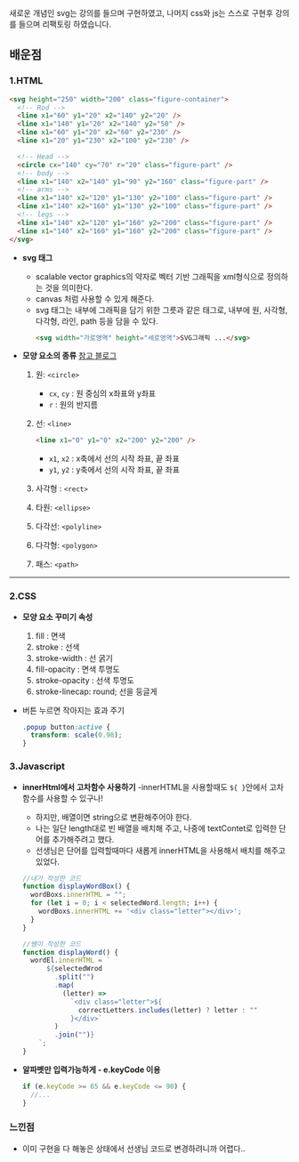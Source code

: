 새로운 개념인 svg는 강의를 들으며 구현하였고, 나머지 css와 js는 스스로 구현후 강의를 들으며 리팩토링 하였습니다.

## 배운점

### 1.HTML

```html
<svg height="250" width="200" class="figure-container">
  <!-- Rod -->
  <line x1="60" y1="20" x2="140" y2="20" />
  <line x1="140" y1="20" x2="140" y2="50" />
  <line x1="60" y1="20" x2="60" y2="230" />
  <line x1="20" y1="230" x2="100" y2="230" />

  <!-- Head -->
  <circle cx="140" cy="70" r="20" class="figure-part" />
  <!-- body -->
  <line x1="140" x2="140" y1="90" y2="160" class="figure-part" />
  <!-- arms -->
  <line x1="140" x2="120" y1="130" y2="100" class="figure-part" />
  <line x1="140" x2="160" y1="130" y2="100" class="figure-part" />
  <!-- legs -->
  <line x1="140" x2="120" y1="160" y2="200" class="figure-part" />
  <line x1="140" x2="160" y1="160" y2="200" class="figure-part" />
</svg>
```

- **svg 태그**
  - scalable vector graphics의 약자로 벡터 기반 그래픽을 xml형식으로 정의하는 것을 의미한다.
  - canvas 처럼 사용할 수 있게 해준다.
  - svg 태그는 내부에 그래픽을 담기 위한 그릇과 같은 태그로, 내부에 원, 사각형, 다각형, 라인, path 등을 담을 수 있다.
    ```html
    <svg width="가로영역" height="세로영역">SVG그래픽 ...</svg>
    ```
- **모양 요소의 종류**
  [참고 블로그](https://ossam5.tistory.com/112)

  1. 원: `<circle>`
     - `cx`, `cy` : 원 중심의 x좌표와 y좌표
     - `r` : 원의 반지름
  2. 선: `<line>`

     ```html
     <line x1="0" y1="0" x2="200" y2="200" />
     ```

     - `x1`, `x2` : x축에서 선의 시작 좌표, 끝 좌표
     - `y1`, `y2` : y축에서 선의 시작 좌표, 끝 좌표

  3. 사각형 : `<rect>`
  4. 타원: `<ellipse>`
  5. 다각선: `<polyline>`
  6. 다각형: `<polygon>`
  7. 패스: `<path>`

---

### 2.CSS

- **모양 요소 꾸미기 속성**

  1. fill : 면색
  2. stroke : 선색
  3. stroke-width : 선 굵기
  4. fill-opacity : 면색 투명도
  5. stroke-opacity : 선색 투명도
  6. stroke-linecap: round; 선을 둥글게

- 버튼 누르면 작아지는 효과 주기
  ```css
  .popup button:active {
    transform: scale(0.98);
  }
  ```

### 3.Javascript

- **innerHtml에서 고차함수 사용하기**
  -innerHTML을 사용할때도 `${ }`안에서 고차함수를 사용할 수 있구나!

  - 하지만, 배열이면 string으로 변환해주어야 한다.
  - 나는 일단 length대로 빈 배열을 배치해 주고, 나중에 textContet로 입력한 단어를 추가해주려고 했다.
  - 선생님은 단어를 입력할때마다 새롭게 innerHTML을 사용해서 배치를 해주고 있었다.

  ```js
  //내가 작성한 코드
  function displayWordBox() {
    wordBoxs.innerHTML = "";
    for (let i = 0; i < selectedWord.length; i++) {
      wordBoxs.innerHTML += '<div class="letter"></div>';
    }
  }
  ```

  ```js
  //쌤이 작성한 코드
  function displayWord() {
    wordEl.innerHTML = `
        ${selectedWrod
          .split("")
          .map(
            (letter) =>
              `<div class="letter">${
                correctLetters.includes(letter) ? letter : ""
              }</div>`
          )
          .join("")}
      `;
  }
  ```

- **알파벳만 입력가능하게 - e.keyCode 이용**

  ```js
  if (e.keyCode >= 65 && e.keyCode <= 90) {
    //...
  }
  ```

### 느낀점

- 이미 구현을 다 해놓은 상태에서 선생님 코드로 변경하려니까 어렵다..
